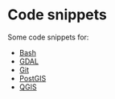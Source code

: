 Code snippets
=============

Some code snippets for:
* [Bash](Bash.md)
* [GDAL](GDAL.md)
* [Git](Git.md)
* [PostGIS](PostGIS.md)
* [QGIS](QGIS.md)
